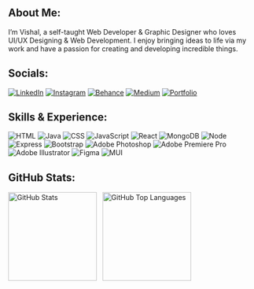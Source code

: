 ## About Me:
I’m Vishal, a self-taught Web Developer & Graphic Designer who loves UI/UX Designing & Web Development. I enjoy bringing ideas to life via my work and have a passion for creating and developing incredible things.<br>


## Socials:
[![LinkedIn](https://img.shields.io/badge/LinkedIn-0077b5.svg?logo=linkedin&logoColor=white&style=plastic)](https://linkedin.com/in/vs-vishwakarma/)
[![Instagram](https://img.shields.io/badge/Smartec-ed0879.svg?logo=Instagram&logoColor=white&style=plastic)](https://www.instagram.com/smartec.in/) 
[![Behance](https://img.shields.io/badge/Behance-0068ff.svg?logo=behance&logoColor=white&style=plastic)](https://www.behance.net/vishaaal)
[![Medium](https://img.shields.io/badge/Medium-272626?logo=medium&logoColor=white&style=plastic)](https://medium.com/@vishaaal)
[![Portfolio](https://img.shields.io/badge/Portfolio-fb680f.svg?logo=firefox-browser&style=plastic&logoColor=white)](https://vishaal.vercel.app/)


## Skills & Experience:
![HTML](https://img.shields.io/badge/HTML-%23E34F26.svg?logo=html5&logoColor=white&style=plastic) ![Java](https://img.shields.io/badge/Java-%23ED8B00.svg?logo=java&logoColor=white&style=plastic) ![CSS](https://img.shields.io/badge/CSS-%231572B6.svg?logo=css3&logoColor=white&style=plastic) ![JavaScript](https://img.shields.io/badge/JavaScript-%23323330.svg?logo=javascript&logoColor=%23F7DF1E&style=plastic) ![React](https://img.shields.io/badge/React-%2320232a.svg?logo=react&logoColor=%2361DAFB) ![MongoDB](https://img.shields.io/badge/MongoDB-%234ea94b.svg?logo=mongodb&logoColor=white&style=plastic) ![Node](https://img.shields.io/badge/NodeJS-%234ea94b.svg?logo=node.js&logoColor=white&style=plastic) ![Express](https://img.shields.io/badge/Express-%23404d59.svg?logo=express&logoColor=white&style=plastic) ![Bootstrap](https://img.shields.io/badge/Bootstrap-%23563D7C.svg?logo=bootstrap&logoColor=white&style=plastic) ![Adobe Photoshop](https://img.shields.io/badge/Adobe_Photoshop-%2331A8FF.svg?logo=adobephotoshop&logoColor=white&style=plastic) ![Adobe Premiere Pro](https://img.shields.io/badge/Premiere%20Pro-9999FF.svg?logo=Adobe%20Premiere%20Pro&logoColor=white&style=plastic) ![Adobe Illustrator](https://img.shields.io/badge/Adobe_Illustrator-%23FF9A00.svg?logo=adobeillustrator&logoColor=white&style=plastic) ![Figma](https://img.shields.io/badge/Figma-%23F24E1E.svg?logo=figma&logoColor=white&style=plastic) ![MUI](https://img.shields.io/badge/MUI-%230081CB.svg?logo=mui&logoColor=white&style=plastic)




## GitHub Stats:
<p>
<img height="180em" src="https://github-readme-stats.vercel.app/api?username=vishal-dcode&theme=dark&hide_border=false&include_all_commits=false&count_private=false" alt="GitHub Stats">
  &nbsp;
<img height="180em" src="https://github-readme-stats.vercel.app/api/top-langs/?username=vishal-dcode&theme=dark&hide_border=false&include_all_commits=false&count_private=false&layout=compact" alt="GitHub Top Languages">
</p>

